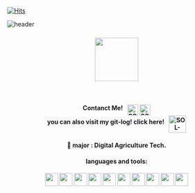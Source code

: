 [![Hits](https://hits.seeyoufarm.com/api/count/incr/badge.svg?url=https%3A%2F%2Fgithub.com%2Fffe4el&count_bg=%23FF7676&title_bg=%23000000&icon=openai.svg&icon_color=%23E5A0A0&title=hits&edge_flat=false)](https://hits.seeyoufarm.com)

<!-- 인사말 -->

![header](https://capsule-render.vercel.app/api?type=wave&color=#FFE4E1&height=300&section=header&text=SOLA%20GITHUB&fontSize=90)
<!-- <h1 align="center">HI 👋, I'M SOLA</h1> -->

<!-- 고양이 밈 -->
<h3 align="center"><img height="100" src="https://www.pngplay.com/wp-content/uploads/12/Crying-Cat-Meme-Free-PNG.png"></h3><br>



<!--
**ffe4el/ffe4el** is a ✨ _special_ ✨ repository because its `README.md` (this file) appears on your GitHub profile.

Here are some ideas to get you started:

- 🔭 I’m currently working on ...
- 🌱 I’m currently learning ...
- 👯 I’m looking to collaborate on ...
- 🤔 I’m looking for help with ...
- 💬 Ask me about ...
- 📫 How to reach me: ...
- 😄 Pronouns: ...
- ⚡ Fun fact: ...
-->

<!-- 인스타, 디코 주소 -->
<h4 align="center">
  Contanct Me! &nbsp;
  <a href="https://www.instagram.com/_ffe4el/">
  <img align="middle" alt="SOLA's Instagram" width="25px" src="https://raw.githubusercontent.com/hussainweb/hussainweb/main/icons/instagram.png" /></a>
  <a href="https://discord.gg/c5AFv3E6qv">
  <img align="middle" alt="SOLA's Discord" width="25px" src="https://raw.githubusercontent.com/peterthehan/peterthehan/master/assets/discord.svg" /></a>
  <br>you can also visit my git-log! click here! &nbsp;
  <a href="https://ffe4el.github.io/">
  <img align="middle" alt="SOL-LOG" width="40px" src="https://user-images.githubusercontent.com/93892724/184592546-6030ce51-0d9c-469c-82b9-0dfe86177c65.png" /></a>
  
</h4>


<!-- 간단 소개 -->
<h4 align="center">🌱 major : Digital Agriculture Tech.</h4>
<!-- <h3 align="center">now focusing 👇🏻 <br></h3> -->
<!-- 
<p align="center"><img height="30" src="https://user-images.githubusercontent.com/93892724/210709702-f6531916-f6aa-4f00-9ae1-4df12e82e023.png"><br><br>
<img height="50" alt="image" src="https://user-images.githubusercontent.com/93892724/210710121-25dc6500-2d7f-45b6-b09a-8cfe889455e0.png"></p> -->

<!-- 사용하는 언어와 도구들 -->
<h4 align="center"> languages and tools: <h4>

<!-- <p align="center">
<code><img height="20" src="https://raw.githubusercontent.com/github/explore/80688e429a7d4ef2fca1e82350fe8e3517d3494d/topics/javascript/javascript.png"></code>
<code><img height="20" src="https://raw.githubusercontent.com/github/explore/80688e429a7d4ef2fca1e82350fe8e3517d3494d/topics/react/react.png"></code><code><img height="20" src="https://raw.githubusercontent.com/github/explore/80688e429a7d4ef2fca1e82350fe8e3517d3494d/topics/python/python.png"></code>
<br><br></p> -->
  
  
<p align="center">
<!--   python -->
  <code><img height="30" src="https://cdn-icons-png.flaticon.com/512/5968/5968350.png"></code> 
<!--   html -->
  <code><img height="30" src="https://cdn-icons-png.flaticon.com/512/5968/5968267.png"></code>
<!--   css -->
  <code><img height="30" src="https://cdn-icons-png.flaticon.com/512/5968/5968242.png"></code>
<!--   javascript -->
  <code><img height="30" src="https://cdn-icons-png.flaticon.com/512/1199/1199124.png"></code>
<!--   C -->
  <code><img height="30" src="https://user-images.githubusercontent.com/93892724/210708533-60adaa42-cf77-4ffb-8576-246512979764.png"></code>
<!--   C++ -->
  <code><img height="30" src="https://cdn-icons-png.flaticon.com/512/6132/6132222.png"></code>
<!--   vs code -->
  <code><img height="30" src="https://upload.wikimedia.org/wikipedia/commons/thumb/9/9a/Visual_Studio_Code_1.35_icon.svg/2048px-Visual_Studio_Code_1.35_icon.svg.png"></code>
<!--   pycharm -->
  <code><img height="30" src="https://upload.wikimedia.org/wikipedia/commons/thumb/1/1d/PyCharm_Icon.svg/1024px-PyCharm_Icon.svg.png"></code>
<!--   Clion -->
<code><img height="30" src="https://user-images.githubusercontent.com/93892724/211053466-f8474354-71fd-486e-bacf-4b597d98dc8e.png"></code>
<!--   jupyter -->
  <code><img height="30" src="https://upload.wikimedia.org/wikipedia/commons/thumb/3/38/Jupyter_logo.svg/1200px-Jupyter_logo.svg.png"></code>
<br><br></p>

  



<!-- 깃허브레벨, 자주쓰는 언어 -->
<!-- <p align="center"><img src="https://github-readme-stats.vercel.app/api?username=ffe4el&bg_color=30,e96443,904e95&title_color=fff&text_color=fff">
<img src="https://github-readme-stats.vercel.app/api/top-langs/?username=ffe4el&bg_color=30,e96443,904e95&title_color=fff&text_color=fff"></p> -->


<!-- <img alt="Google Cloud Platform" src="https://img.shields.io/badge/-Google_Cloud_Platform-1a73e8?style=flat-square&logo=google-cloud&logoColor=white" />
<img alt="html5" src="https://img.shields.io/badge/-HTML5-E34F26?style=flat-square&logo=html5&logoColor=white" />
<img alt="github actions" src="https://img.shields.io/badge/-Github_Actions-2088FF?style=flat-square&logo=github-actions&logoColor=white" /> -->


